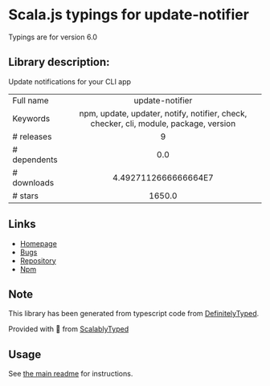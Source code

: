 
# Scala.js typings for update-notifier

Typings are for version 6.0

## Library description:
Update notifications for your CLI app

|                    |                 |
| ------------------ | :-------------: |
| Full name          | update-notifier |
| Keywords           | npm, update, updater, notify, notifier, check, checker, cli, module, package, version |
| # releases         | 9 |
| # dependents       | 0.0 |
| # downloads        | 4.4927112666666664E7 |
| # stars            | 1650.0 |

## Links
- [Homepage](https://github.com/yeoman/update-notifier#readme)
- [Bugs](https://github.com/yeoman/update-notifier/issues)
- [Repository](https://github.com/yeoman/update-notifier)
- [Npm](https://www.npmjs.com/package/update-notifier)
    


## Note
This library has been generated from typescript code from [DefinitelyTyped](https://definitelytyped.org).

Provided with :purple_heart: from [ScalablyTyped](https://github.com/oyvindberg/ScalablyTyped)

## Usage
See [the main readme](../../readme.md) for instructions.


